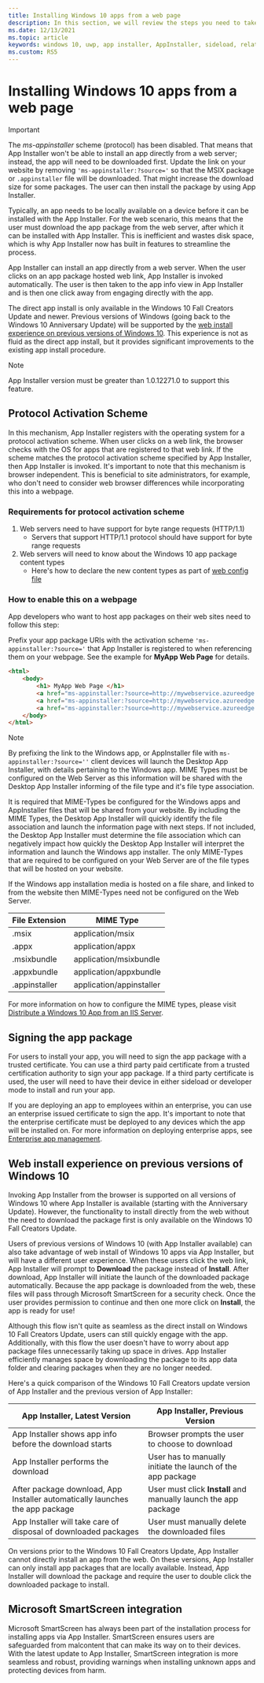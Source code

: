 ```yaml
---
title: Installing Windows 10 apps from a web page
description: In this section, we will review the steps you need to take to allow users to install your apps directly from the web page.
ms.date: 12/13/2021
ms.topic: article
keywords: windows 10, uwp, app installer, AppInstaller, sideload, related set, optional packages
ms.custom: RS5
---
```


# Installing Windows 10 apps from a web page

> [!IMPORTANT]
> The *ms-appinstaller* scheme (protocol) has been disabled. That means that App Installer won't be able to install an app directly from a web server; instead, the app will need to be downloaded first. Update the link on your website by removing `'ms-appinstaller:?source='` so that the MSIX package or `.appinstaller` file will be downloaded. That might increase the download size for some packages. The user can then install the package by using App Installer. 

Typically, an app needs to be locally available on a device before it can be installed with the App Installer. For the web scenario, this means that the user must download the app package from the web server, after which it can be installed with App Installer. This is inefficient and wastes disk space, which is why App Installer now has built in features to streamline the process.

App Installer can install an app directly from a web server. When the user clicks on an app package hosted web link, App Installer is invoked automatically. The user is then taken to the app info view in App Installer and is then one click away from engaging directly with the app.

The direct app install is only available in the Windows 10 Fall Creators Update and newer. Previous versions of Windows (going back to the Windows 10 Anniversary Update) will be supported by the [web install experience on previous versions of Windows 10](#web-install-experience). This experience is not as fluid as the direct app install, but it provides significant improvements to the existing app install procedure.

> [!NOTE]
> App Installer version must be greater than 1.0.12271.0 to support this feature.

## Protocol Activation Scheme
In this mechanism, App Installer registers with the operating system for a protocol activation scheme. When user clicks on a web link, the browser checks with the OS for apps that are registered to that web link. If the scheme matches the protocol activation scheme specified by App Installer, then App Installer is invoked. It's important to note that this mechanism is browser independent. This is beneficial to site administrators, for example, who don't need to consider web browser differences while incorporating this into a webpage.

### Requirements for protocol activation scheme

1. Web servers need to have support for byte range requests (HTTP/1.1)
    - Servers that support HTTP/1.1 protocol should have support for byte range requests
2. Web servers will need to know about the Windows 10 app package content types
    - Here's how to declare the new content types as part of [web config file](web-install-IIS.md#step-7---configure-the-web-app-for-app-package-mime-types)

### How to enable this on a webpage
App developers who want to host app packages on their web sites need to follow this step:

Prefix your app package URIs with the activation scheme `'ms-appinstaller:?source='` that App Installer is registered to when referencing them on your webpage. See the example for **MyApp Web Page** for details.
``` html
<html>
    <body>
        <h1> MyApp Web Page </h1>
        <a href="ms-appinstaller:?source=http://mywebservice.azureedge.net/HubApp.msix"> Install app package </a>
        <a href="ms-appinstaller:?source=http://mywebservice.azureedge.net/HubAppBundle.msixbundle"> Install app bundle  </a>
        <a href="ms-appinstaller:?source=http://mywebservice.azureedge.net/HubAppSet.appinstaller"> Install related set </a>
    </body>
</html>
```

> [!Note]
> By prefixing the link to the Windows app, or AppInstaller file with `ms-appinstaller:?source=''` client devices will launch the Desktop App Installer, with details pertaining to the Windows app. MIME Types must be configured on the Web Server as this information will be shared with the Desktop App Installer informing of the file type and it's file type association.

It is required that MIME-Types be configured for the Windows apps and AppInstaller files that will be shared from your website. By including the MIME Types, the Desktop App Installer will quickly identify the file association and launch the information page with next steps. If not included, the Desktop App Installer must determine the file association which can negatively impact how quickly the Desktop App Installer will interpret the information and launch the Windows app installer. The only MIME-Types that are required to be configured on your Web Server are of the file types that will be hosted on your website.

If the Windows app installation media is hosted on a file share, and linked to from the website then MIME-Types need not be configured on the Web Server. 


| File Extension | MIME Type                |
|----------------|--------------------------|
| .msix          | application/msix         |
| .appx          | application/appx         |
| .msixbundle    | application/msixbundle   |
| .appxbundle    | application/appxbundle   |
| .appinstaller  | application/appinstaller |

For more information on how to configure the MIME types, please visit [Distribute a Windows 10 App from an IIS Server](./web-install-iis.md#step-7---configure-the-web-app-for-app-package-mime-types).

## Signing the app package
For users to install your app, you will need to sign the app package with a trusted certificate. You can use a third party paid certificate from a trusted certification authority to sign your app package. If a third party certificate is used, the user will need to have their device in either sideload or developer mode to install and run your app.

If you are deploying an app to employees within an enterprise, you can use an enterprise issued certificate to sign the app. It's important to note that the enterprise certificate must be deployed to any devices which the app will be installed on. For more information on deploying enterprise apps, see [Enterprise app management](/windows/client-management/mdm/enterprise-app-management).

## Web install experience on previous versions of Windows 10<a name="web-install-experience"></a>

Invoking App Installer from the browser is supported on all versions of Windows 10 where App Installer is available (starting with the Anniversary Update). However, the functionality to install directly from the web without the need to download the package first is only available on the Windows 10 Fall Creators Update.  

Users of previous versions of Windows 10 (with App Installer available) can also take advantage of web install of Windows 10 apps via App Installer, but will have a different user experience. When these users click the web link, App Installer will prompt to **Download** the package instead of **Install**. After download, App Installer will initiate the launch of the downloaded package automatically. Because the app package is downloaded from the web, these files will pass through Microsoft SmartScreen for a security check. Once the user provides permission to continue and then one more click on **Install**, the app is ready for use!

Although this flow isn't quite as seamless as the direct install on Windows 10 Fall Creators Update, users can still quickly engage with the app. Additionally, with this flow the user doesn't have to worry about app package files unnecessarily taking up space in drives. App Installer efficiently manages space by downloading the package to its app data folder and clearing packages when they are no longer needed.

Here's a quick comparison of the Windows 10 Fall Creators update version of App Installer and the previous version of App Installer:

| App Installer, Latest Version | App Installer, Previous Version |
|------------------------------|----------------------------------|
| App Installer shows app info before the download starts | Browser prompts the user to choose to download  |
| App Installer performs the download | User has to manually initiate the launch of the app package |
| After package download, App Installer automatically launches the app package | User must click **Install** and manually launch the app package |
| App Installer will take care of disposal of downloaded packages | User must manually delete the downloaded files |

On versions prior to the Windows 10 Fall Creators Update, App Installer cannot directly install an app from the web. On these versions, App Installer can only install app packages that are locally available. Instead, App Installer will download the package and require the user to double click the downloaded package to install.


## Microsoft SmartScreen integration

Microsoft SmartScreen has always been part of the installation process for installing apps via App Installer. SmartScreen ensures users are safeguarded from malcontent that can make its way on to their devices. With the latest update to App Installer, SmartScreen integration is more seamless and robust, providing warnings when installing unknown apps and protecting devices from harm.
